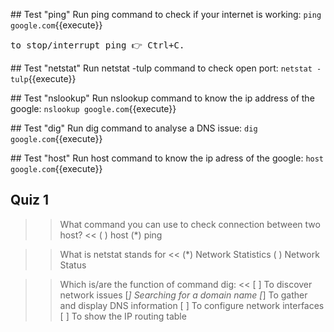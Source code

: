 ## Test "ping"
Run ping command to check if your internet is working:
`ping google.com`{{execute}}
<pre>to stop/interrupt ping 👉 Ctrl+C. </pre>

## Test "netstat"
Run netstat -tulp command to check open port:
`netstat -tulp`{{execute}}

## Test "nslookup"
Run nslookup command to know the ip address of the google:
`nslookup google.com`{{execute}}

## Test "dig"
Run dig command to analyse a DNS issue:
`dig google.com`{{execute}}

## Test "host"
Run host command to know the ip adress of the google:
`host google.com`{{execute}}

## Quiz 1
>>What command you can use to check connection between two host? <<
( ) host
(*) ping

>>What is netstat stands for <<
(*) Network Statistics
( ) Network Status

>>Which is/are the function of command dig: <<
[ ] To discover network issues
[*] Searching for a domain name
[*] To gather and display DNS information 
[ ] To configure network interfaces
[ ] To show the IP routing table
